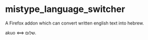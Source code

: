 # mistype_language_switcher
A Firefox addon which can convert written english text into hebrew.

akuo &lt;==> שלום.
